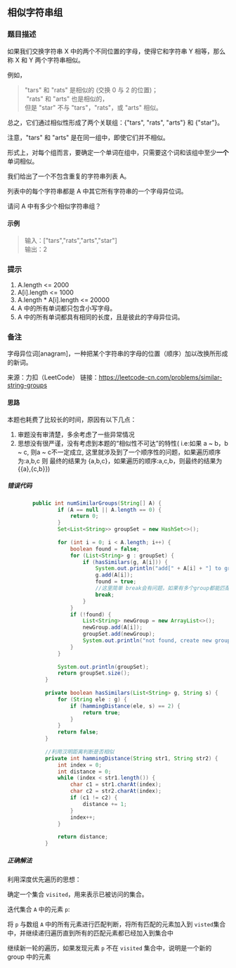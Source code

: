 ## 相似字符串组

### 题目描述

如果我们交换字符串 X 中的两个不同位置的字母，使得它和字符串 Y 相等，那么称 X 和 Y 两个字符串相似。

例如，

> "tars" 和 "rats" 是相似的 (交换 0 与 2 的位置)；   
 "rats" 和 "arts" 也是相似的，   
 但是 "star" 不与 "tars"，"rats"，或 "arts" 相似。

总之，它们通过相似性形成了两个关联组：{"tars", "rats", "arts"} 和 {"star"}。

注意，"tars" 和 "arts" 是在同一组中，即使它们并不相似。

形式上，对每个组而言，要确定一个单词在组中，只需要这个词和该组中至少<strong>一个</strong>单词相似。

我们给出了一个不包含重复的字符串列表 A。

列表中的每个字符串都是 A 中其它所有字符串的一个字母异位词。

请问 A 中有多少个相似字符串组？


#### 示例

> 输入：["tars","rats","arts","star"]   
  输出：2
  
  
###  提示

  1. A.length <= 2000
  2. A[i].length <= 1000
  3. A.length * A[i].length <= 20000
  4. A 中的所有单词都只包含小写字母。
  5. A 中的所有单词都具有相同的长度，且是彼此的字母异位词。
  

### 备注

字母异位词[anagram]，一种把某个字符串的字母的位置（顺序）加以改换所形成的新词。

  来源：力扣（LeetCode）
  链接：https://leetcode-cn.com/problems/similar-string-groups


#### 思路

本题也耗费了比较长的时间，原因有以下几点：

1. 审题没有审清楚，多余考虑了一些异常情况
2. 思想没有很严谨，没有考虑到本题的“相似性不可达”的特性(
i.e:如果 a ~ b，b ~ c, 则a ~ c不一定成立, 这里就涉及到了一个顺序性的问题，如果遍历顺序为:a,b,c 则
最终的结果为 {a,b,c}，如果遍历的顺序:a,c,b，则最终的结果为 {{a},{c,b}})

##### 错误代码

```java
        public int numSimilarGroups(String[] A) {
                if (A == null || A.length == 0) {
                    return 0;
                }
                Set<List<String>> groupSet = new HashSet<>();
        
                for (int i = 0; i < A.length; i++) {
                    boolean found = false;
                    for (List<String> g : groupSet) {
                        if (hasSimilars(g, A[i])) {
                            System.out.println("add[" + A[i] + "] to group:" + g);
                            g.add(A[i]);
                            found = true;
                            //这里简单 break会有问题，如果有多个group都能匹配上，则会出现上面说的传递性问题
                            break;
                        }
                    }
                    if (!found) {
                        List<String> newGroup = new ArrayList<>();
                        newGroup.add(A[i]);
                        groupSet.add(newGroup);
                        System.out.println("not found, create new group:" + newGroup);
                    }
                }
        
                System.out.println(groupSet);
                return groupSet.size();
            }
        
            private boolean hasSimilars(List<String> g, String s) {
                for (String ele : g) {
                    if (hammingDistance(ele, s) == 2) {
                        return true;
                    }
                }
                return false;
            }
        
            //利用汉明距离判断是否相似
            private int hammingDistance(String str1, String str2) {
                int index = 0;
                int distance = 0;
                while (index < str1.length()) {
                    char c1 = str1.charAt(index);
                    char c2 = str2.charAt(index);
                    if (c1 != c2) {
                        distance += 1;
                    }
                    index++;
                }
        
                return distance;
            }

```


##### 正确解法

利用深度优先遍历的思想：

确定一个集合 ```visited```，用来表示已被访问的集合。

迭代集合 ```A``` 中的元素 ```p```:

将 ```p``` 与数组 ```A``` 中的所有元素进行匹配判断，将所有匹配的元素加入到
```visted```集合中，并继续递归遍历直到所有的匹配元素都已经加入到集合中

继续新一轮的遍历，如果发现元素 ```p``` 不在 ```visited``` 集合中，说明是一个新的 group 中的元素







